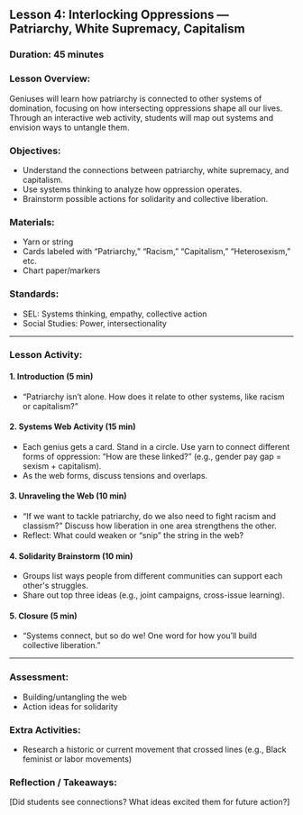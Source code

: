 ## Lesson 4: Interlocking Oppressions — Patriarchy, White Supremacy, Capitalism

### **Duration:** 45 minutes

### **Lesson Overview:**
Geniuses will learn how patriarchy is connected to other systems of domination, focusing on how intersecting oppressions shape all our lives. Through an interactive web activity, students will map out systems and envision ways to untangle them.

### **Objectives:**
- Understand the connections between patriarchy, white supremacy, and capitalism.
- Use systems thinking to analyze how oppression operates.
- Brainstorm possible actions for solidarity and collective liberation.

### **Materials:**
- Yarn or string
- Cards labeled with “Patriarchy,” “Racism,” “Capitalism,” “Heterosexism,” etc.
- Chart paper/markers

### **Standards:**
- SEL: Systems thinking, empathy, collective action
- Social Studies: Power, intersectionality

---

### **Lesson Activity:**

#### 1. Introduction (5 min)
- “Patriarchy isn’t alone. How does it relate to other systems, like racism or capitalism?”

#### 2. Systems Web Activity (15 min)
- Each genius gets a card. Stand in a circle. Use yarn to connect different forms of oppression: “How are these linked?” (e.g., gender pay gap = sexism + capitalism).
- As the web forms, discuss tensions and overlaps.

#### 3. Unraveling the Web (10 min)
- “If we want to tackle patriarchy, do we also need to fight racism and classism?” Discuss how liberation in one area strengthens the other.
- Reflect: What could weaken or “snip” the string in the web?

#### 4. Solidarity Brainstorm (10 min)
- Groups list ways people from different communities can support each other's struggles.
- Share out top three ideas (e.g., joint campaigns, cross-issue learning).

#### 5. Closure (5 min)
- “Systems connect, but so do we! One word for how you’ll build collective liberation.”

---

### **Assessment:**
- Building/untangling the web
- Action ideas for solidarity

### **Extra Activities:**
- Research a historic or current movement that crossed lines (e.g., Black feminist or labor movements)

### **Reflection / Takeaways:**
[Did students see connections? What ideas excited them for future action?]
